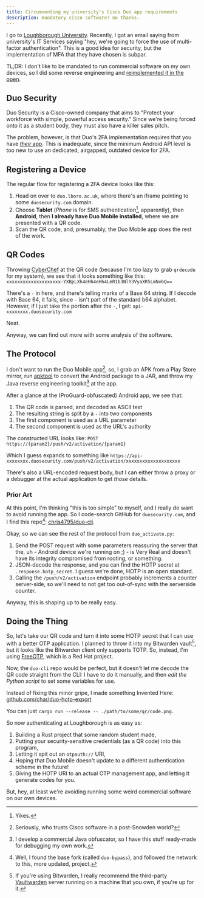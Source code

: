 ```yaml
---
title: Circumventing my university's Cisco Duo app requirements
description: mandatory cisco software? no thanks.
---
```


I go to [Loughborough University](https://lboro.ac.uk/). Recently, I got an email saying from university's IT Services saying
"hey, we're going to force the use of multi-factor authentication". This is a good idea for security, but the implementation of MFA that they have chosen is subpar.

TL;DR: I don't like to be mandated to run commercial software on my own devices, so I did some reverse engineering and [reimplemented it in the open](https://github.com/char/duo-hotp-export).

## Duo Security

Duo Security is a Cisco-owned company that aims to "Protect your workforce with simple, powerful access security."
Since we're being forced onto it as a student body, they must also have a killer sales pitch.

The problem, however, is that Duo's 2FA implementation requires that you have [_their_ app](https://duo.com/product/multi-factor-authentication-mfa/duo-mobile-app).
This is inadequate, since the minimum Android API level is too new to use an dedicated, airgapped, outdated device for 2FA.

## Registering a Device

The regular flow for registering a 2FA device looks like this:

1. Head on over to `duo.lboro.ac.uk`, where there's an iframe pointing to some `duosecurity.com` domain.
2. Choose **Tablet** (_Phone_ is for SMS authentication[^1], apparently), then **Android**, then **I already have Duo Mobile installed**, where we are presented with a QR code.
3. Scan the QR code, and, presumably, the Duo Mobile app does the rest of the work.

[^1]: Yikes.

## QR Codes

Throwing [CyberChef](https://gchq.github.io/CyberChef/) at the QR code (because I'm too lazy to grab `qrdecode` for my system), we see that it looks something like this:
`xxxxxxxxxxxxxxxxxxxx-YXBpLXh4eHh4eHh4LmR1b3NlY3VyaXR5LmNvbQ==`

There's a `-` in here, and there's telling marks of a Base 64 string.
If I decode with Base 64, it fails, since `-` isn't part of the standard b64 alphabet.
However, if I just take the portion after the `-`, I get: `api-xxxxxxxx.duosecurity.com`

Neat.

Anyway, we can find out more with some analysis of the software.

## The Protocol

I don't want to run the Duo Mobile app[^cisco], so, I grab an APK from a Play Store mirror,
run [apktool](https://ibotpeaches.github.io/Apktool/) to convert the Android package to a JAR,
and throw my Java reverse engineering toolkit[^java-re] at the app.

[^cisco]: Seriously, who trusts Cisco software in a post-Snowden world?
[^java-re]: I develop a commercial Java obfuscator, so I have this stuff ready-made for debugging my own work.

After a glance at the (ProGuard-obfuscated) Android app, we see that:

1. The QR code is parsed, and decoded as ASCII text
2. The resulting string is split by a `-` into two components
3. The first component is used as a URL parameter
4. The second component is used as the URL's authority

The constructed URL looks like:
`POST https://{param2}/push/v2/activation/{param1}`

Which I guess expands to something like `https://api-xxxxxxxx.duosecurity.com/push/v2/activation/xxxxxxxxxxxxxxxxxxxx`

There's also a URL-encoded request body, but I can either throw a proxy or a debugger at the actual application to get _those_ details.

### Prior Art

At this point, I'm thinking "this is too simple" to myself, and I really do want to avoid running the app.
So I code-search GitHub for `duosecurity.com`, and I find this repo[^repo-fork]: [chris4795/duo-cli](https://github.com/chris4795/duo-cli).

[^repo-fork]: Well, I found the base fork (called `duo-bypass`), and followed the network to this, more updated, project.

Okay, so we can see the rest of the protocol from `duo_activate.py`:

1. Send the POST request with some parameters reassuring the server that the, uh - Android device we're running on ;) - is Very Real and doesn't have its integrity compromised from rooting, or something.
2. JSON-decode the response, and you can find the HOTP secret at `.response.hotp_secret`. I guess we're done, HOTP is an open standard.
3. Calling the `/push/v2/activation` endpoint probably increments a counter server-side, so we'll need to not get too out-of-sync with the serverside counter.

Anyway, this is shaping up to be really easy.

## Doing the Thing

So, let's take our QR code and turn it into some HOTP secret that I can use with a better OTP application.
I planned to throw it into my Bitwarden vault[^vaultwarden], but it looks like the Bitwarden client only supports TOTP.
So, instead, I'm using [FreeOTP](https://freeotp.github.io/), which is a Red Hat project.

Now, the `duo-cli` repo would be perfect, but it doesn't let me decode the QR code straight from the CLI: I have to do it manually, and then _edit the Python script_ to set some variables for use.

Instead of fixing this minor gripe, I made something Invented Here: [github.com/char/duo-hotp-export](https://github.com/char/duo-hotp-export)

You can just `cargo run --release -- ./path/to/some/qr/code.png`.

So now authenticating at Loughborough is as easy as:

1. Building a Rust project that some random student made,
2. Putting your security-sensitive credentials (as a QR code) into this program,
3. Letting it spit out an `otpauth://` URI,
4. Hoping that Duo Mobile doesn't update to a different authentication scheme in the future!
5. Giving the HOTP URI to an actual OTP management app, and letting it generate codes for you.

But, hey, at least we're avoiding running some weird commercial software on our own devices.

[^vaultwarden]: If you're using Bitwarden, I really recommend the third-party [Vaultwarden](https://github.com/dani-garcia/vaultwarden) server running on a machine that you own, if you're up for it.
